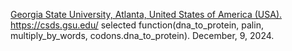 [Georgia State University, Atlanta, United States of America (USA).](https://catalogs.gsu.edu/preview_entity.php?catoid=4&ent_oid=231&returnto=562) https://csds.gsu.edu/
selected function(dna_to_protein, palin, multiply_by_words, codons.dna_to_protein). December, 9, 2024.
